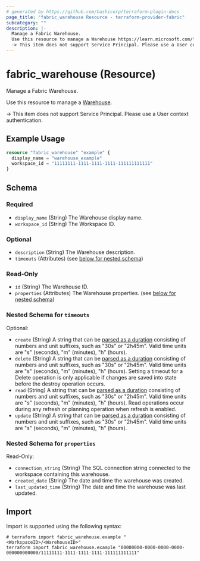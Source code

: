 ```yaml
---
# generated by https://github.com/hashicorp/terraform-plugin-docs
page_title: "fabric_warehouse Resource - terraform-provider-fabric"
subcategory: ""
description: |-
  Manage a Fabric Warehouse.
  Use this resource to manage a Warehouse https://learn.microsoft.com/fabric/data-warehouse/data-warehousing.
  -> This item does not support Service Principal. Please use a User context authentication.
---
```


# fabric_warehouse (Resource)

Manage a Fabric Warehouse.

Use this resource to manage a [Warehouse](https://learn.microsoft.com/fabric/data-warehouse/data-warehousing).

-> This item does not support Service Principal. Please use a User context authentication.

## Example Usage

```terraform
resource "fabric_warehouse" "example" {
  display_name = "warehouse_example"
  workspace_id = "11111111-1111-1111-1111-111111111111"
}
```

<!-- schema generated by tfplugindocs -->
## Schema

### Required

- `display_name` (String) The Warehouse display name.
- `workspace_id` (String) The Workspace ID.

### Optional

- `description` (String) The Warehouse description.
- `timeouts` (Attributes) (see [below for nested schema](#nestedatt--timeouts))

### Read-Only

- `id` (String) The Warehouse ID.
- `properties` (Attributes) The Warehouse properties. (see [below for nested schema](#nestedatt--properties))

<a id="nestedatt--timeouts"></a>

### Nested Schema for `timeouts`

Optional:

- `create` (String) A string that can be [parsed as a duration](https://pkg.go.dev/time#ParseDuration) consisting of numbers and unit suffixes, such as "30s" or "2h45m". Valid time units are "s" (seconds), "m" (minutes), "h" (hours).
- `delete` (String) A string that can be [parsed as a duration](https://pkg.go.dev/time#ParseDuration) consisting of numbers and unit suffixes, such as "30s" or "2h45m". Valid time units are "s" (seconds), "m" (minutes), "h" (hours). Setting a timeout for a Delete operation is only applicable if changes are saved into state before the destroy operation occurs.
- `read` (String) A string that can be [parsed as a duration](https://pkg.go.dev/time#ParseDuration) consisting of numbers and unit suffixes, such as "30s" or "2h45m". Valid time units are "s" (seconds), "m" (minutes), "h" (hours). Read operations occur during any refresh or planning operation when refresh is enabled.
- `update` (String) A string that can be [parsed as a duration](https://pkg.go.dev/time#ParseDuration) consisting of numbers and unit suffixes, such as "30s" or "2h45m". Valid time units are "s" (seconds), "m" (minutes), "h" (hours).

<a id="nestedatt--properties"></a>

### Nested Schema for `properties`

Read-Only:

- `connection_string` (String) The SQL connection string connected to the workspace containing this warehouse.
- `created_date` (String) The date and time the warehouse was created.
- `last_updated_time` (String) The date and time the warehouse was last updated.

## Import

Import is supported using the following syntax:

```shell
# terraform import fabric_warehouse.example "<WorkspaceID>/<WarehouseID>"
terraform import fabric_warehouse.example "00000000-0000-0000-0000-000000000000/11111111-1111-1111-1111-111111111111"
```
